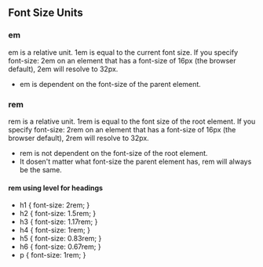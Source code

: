## Font Size Units
### em
em is a relative unit. 1em is equal to the current font size. If you specify font-size: 2em on an element that has a font-size of 16px (the browser default), 2em will resolve to 32px.
- em is dependent on the font-size of the parent element.
### rem
rem is a relative unit. 1rem is equal to the font size of the root element. If you specify font-size: 2rem on an element that has a font-size of 16px (the browser default), 2rem will resolve to 32px.
- rem is not dependent on the font-size of the root element.
- It dosen't matter what font-size the parent element has, rem will always be the same.
#### rem using level for headings
- h1 { font-size: 2rem; }
- h2 { font-size: 1.5rem; }
- h3 { font-size: 1.17rem; }
- h4 { font-size: 1rem; }
- h5 { font-size: 0.83rem; }
- h6 { font-size: 0.67rem; }
- p { font-size: 1rem; }


